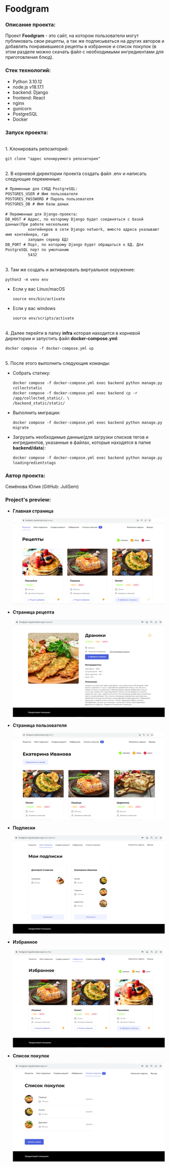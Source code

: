 # Foodgram
### Описание проекта:

Проект **Foodgram** - это сайт, на котором пользователи могут публиковать свои рецепты,
а так же подписываться на других авторов и добавлять понравившиеся рецепты в избранное 
и список покупок (в этом разделе можно скачать файл с необходимыми ингредиентами для 
приготовления блюд).

### Стек технологий:

- Python 3.10.12
- node.js v18.17.1
- backend: Django
- frontend: React
- nginx
- gunicorn
- PostgreSQL
- Docker

### Запуск проекта:

<br>1. Клонировать репозиторий:

```
git clone "адрес клонируемого репозитория"
```
<br>2. В корневой директории проекта создать файл .env и написать следующие переменные:

```
# Пременные для СУБД PostgreSQL:
POSTGRES_USER # Имя пользователя
POSTGRES_PASSWORD # Пароль пользователя
POSTGRES_DB # Имя базы даных

# Переменные для Django-проекта:
DB_HOST # Адрес, по которому Django будет соединяться с базой данных(При работе нескольких 
          контейнеров в сети Django network, вместо адреса указывают имя контейнера, где 
          запущен сервер БД)
DB_PORT # Порт, по которому Django будет обращаться к БД. Для PostgreSQL порт по умолчанию 
          5432
```

<br>3. Там же создать и активировать виртуальное окружение:

```
python3 -m venv env
```

* Если у вас Linux/macOS

    ```
    source env/bin/activate
    ```

* Если у вас windows

    ```
    source env/scripts/activate
    ```

<br>4. Далее перейти в папку **infra** которая находится в корневой директории и 
запустить файл **docker-compose.yml**:

```
docker compose -f docker-compose.yml up
```
<br>5. После этого выполнить следующие команды:

* Собрать статику:

    ```
    docker compose -f docker-compose.yml exec backend python manage.py collectstatic
    docker compose -f docker-compose.yml exec backend cp -r /app/collected_static/. \
    /backend_static/static/
    ```

* Выполнить миграции:

    ```
    docker compose -f docker-compose.yml exec backend python manage.py migrate
    ```

* Загрузить необходимые данные(для загрузки списков тегов и ингредиентов, указанные 
  в файлах, которые находятся в папке **backend/data**):

    ```
    docker compose -f docker-compose.yml exec backend python manage.py loadingredientstags
    ```


### Автор проекта:

Семёнова Юлия (GitHub: JuliSem)

### Project's preview:

* **Главная страница**
  
    ![Главная страница!](preview/main_page.png)

* **Страница рецепта**
  
    ![Страница рецепта!](preview/recipe.png)

* **Страница пользователя**
 
    ![Страница пользователя!](preview/the_author's_page.png)

* **Подписки**

    ![Подписки!](preview/subscriptions.png)

* **Избранное**

    ![Избранное!](preview/favorites.png)

* **Список покупок**

    ![Список покупок!](preview/shopping_cart.png)
